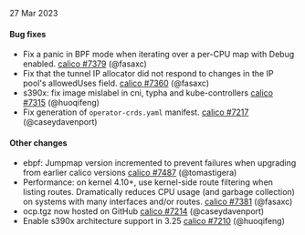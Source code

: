 27 Mar 2023

#### Bug fixes

 - Fix a panic in BPF mode when iterating over a per-CPU map with Debug enabled. [calico #7379](https://github.com/projectcalico/calico/pull/7379) (@fasaxc)
 - Fix that the tunnel IP allocator did not respond to changes in the IP pool's allowedUses field. [calico #7360](https://github.com/projectcalico/calico/pull/7360) (@fasaxc)
 - s390x: fix image mislabel in cni, typha and kube-controllers [calico #7315](https://github.com/projectcalico/calico/pull/7315) (@huoqifeng)
 - Fix generation of `operator-crds.yaml` manifest. [calico #7217](https://github.com/projectcalico/calico/pull/7217) (@caseydavenport)

#### Other changes

 - ebpf: Jumpmap version incremented to prevent failures when upgrading from earlier calico versions [calico #7487](https://github.com/projectcalico/calico/pull/7487) (@tomastigera)
 - Performance: on kernel 4.10+, use kernel-side route filtering when listing routes.  Dramatically reduces CPU usage (and garbage collection) on systems with many interfaces and/or routes. [calico #7381](https://github.com/projectcalico/calico/pull/7381) (@fasaxc)
 - ocp.tgz now hosted on GitHub [calico #7214](https://github.com/projectcalico/calico/pull/7214) (@caseydavenport)
 - Enable s390x architecture support in 3.25 [calico #7210](https://github.com/projectcalico/calico/pull/7210) (@huoqifeng)
